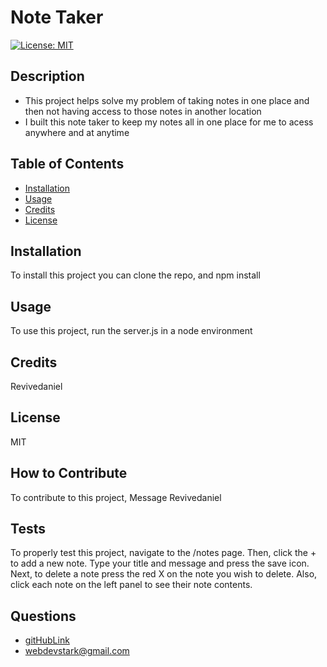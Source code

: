 
# Note Taker
[![License: MIT](https://img.shields.io/badge/License-MIT-yellow.svg)](https://opensource.org/licenses/MIT)
## Description
- This project helps solve my problem of taking notes in one place and then not having access to those notes in another location
- I built this note taker to keep my notes all in one place for me to acess anywhere and at anytime
## Table of Contents
- [Installation](#installation)
- [Usage](#usage)
- [Credits](#credits)
- [License](#license)
## Installation
To install this project you can clone the repo, and npm install
## Usage
To use this project, run the server.js in a node environment
## Credits
Revivedaniel
## License
MIT
## How to Contribute
To contribute to this project, Message Revivedaniel
## Tests
To properly test this project, navigate to the /notes page. Then, click the + to add a new note. Type your title and message and press the save icon. Next, to delete a note press the red X on the note you wish to delete. Also, click each note on the left panel to see their note contents.
## Questions
* [gitHubLink](https://github.com/Revivedaniel)
* <a href="mailto:it-support@kth.se">webdevstark@gmail.com</a>
